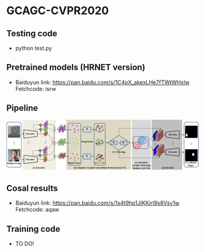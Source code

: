 # GCAGC-CVPR2020
## Testing code
* python test.py
## Pretrained models (HRNET version)
* Baiduyun link: https://pan.baidu.com/s/1C4pX_akexLHe7fTWtWHxlw Fetchcode: isrw 
## Pipeline
![pipeline](https://github.com/ltp1995/GCAGC-CVPR2020/blob/master/maps/pipeline.png)
## Cosal results
* Baiduyun link: https://pan.baidu.com/s/1x4t9hp1JIKKirI9s8Vsy1w Fetchcode: aqaw
## Training code
* TO DO!

